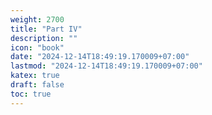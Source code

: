 ```yaml
---
weight: 2700
title: "Part IV"
description: ""
icon: "book"
date: "2024-12-14T18:49:19.170009+07:00"
lastmod: "2024-12-14T18:49:19.170009+07:00"
katex: true
draft: false
toc: true
---
```

